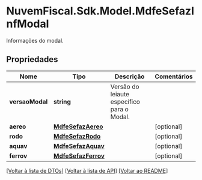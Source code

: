 # NuvemFiscal.Sdk.Model.MdfeSefazInfModal
Informações do modal.

## Propriedades

Nome | Tipo | Descrição | Comentários
------------ | ------------- | ------------- | -------------
**versaoModal** | **string** | Versão do leiaute específico para o Modal. | 
**aereo** | [**MdfeSefazAereo**](MdfeSefazAereo.md) |  | [optional] 
**rodo** | [**MdfeSefazRodo**](MdfeSefazRodo.md) |  | [optional] 
**aquav** | [**MdfeSefazAquav**](MdfeSefazAquav.md) |  | [optional] 
**ferrov** | [**MdfeSefazFerrov**](MdfeSefazFerrov.md) |  | [optional] 

[[Voltar à lista de DTOs]](../README.md#documentation-for-models) [[Voltar à lista de API]](../README.md#documentation-for-api-endpoints) [[Voltar ao README]](../README.md)

